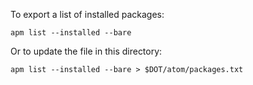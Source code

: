 To export a list of installed packages:

```
apm list --installed --bare
```

Or to update the file in this directory:

```
apm list --installed --bare > $DOT/atom/packages.txt
```
